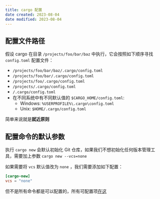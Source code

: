 ```yaml
---
title: cargo 配置
date created: 2023-08-04
date modified: 2023-08-04
---
```


## 配置文件路径

假设 cargo 在目录 `/projects/foo/bar/baz` 中执行，它会按照如下顺序寻找 `config.toml` 配置文件：

- `/projects/foo/bar/baz/.cargo/config.toml`
- `/projects/foo/bar/.cargo/config.toml`
- `/projects/foo/.cargo/config.toml`
- `/projects/.cargo/config.toml`
- `/.cargo/config.toml`
- 在不同系统中有不同默认值的 `$CARGO_HOME/config.toml`:
    - Windows: `%USERPROFILE%\.cargo\config.toml`
    - Unix: `$HOME/.cargo/config.toml`

简单来说就是**就近原则**

## 配置命令的默认参数

执行 `cargo new` 会默认初始化 Git 仓库，如果我们不想初始化任何版本管理工具，需要加上参数 `cargo new --vcs=none`

如果需要将 `vcs` 默认值改为 `none` ，我们需要添加如下配置：

```toml
[cargo-new]
vcs = "none"
```

但不是所有命令都是可以配置的，所有可配置项[在这](https://doc.rust-lang.org/stable/cargo/reference/config.html#configuration-format)